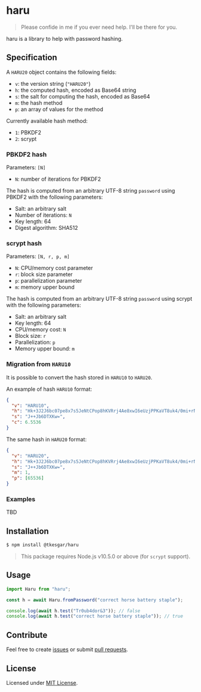 # haru

> Please confide in me if you ever need help. I'll be there for you.

haru is a library to help with password hashing.

## Specification

A `HARU20` object contains the following fields:

- `v`: the version string (`"HARU20"`)
- `h`: the computed hash, encoded as Base64 string
- `s`: the salt for computing the hash, encoded as Base64
- `m`: the hash method
- `p`: an array of values for the method

Currently available hash method:

- `1`: PBKDF2
- `2`: scrypt

### PBKDF2 hash

Parameters: `[N]`

- `N`: number of iterations for PBKDF2

The hash is computed from an arbitrary UTF-8 string `password` using PBKDF2 with
the following parameters:

- Salt: an arbitrary salt
- Number of iterations: `N`
- Key length: 64
- Digest algorithm: SHA512

### scrypt hash

Parameters: `[N, r, p, m]`

- `N`: CPU/memory cost parameter
- `r`: block size parameter
- `p`: parallelization parameter
- `m`: memory upper bound

The hash is computed from an arbitrary UTF-8 string `password` using scrypt with
the following parameters:

- Salt: an arbitrary salt
- Key length: 64
- CPU/memory cost: `N`
- Block size: `r`
- Parallelization: `p`
- Memory upper bound: `m`

### Migration from `HARU10`

It is possible to convert the hash stored in `HARU10` to `HARU20`.

An example of hash `HARU10` format:

```json
{
  "v": "HARU10",
  "h": "Hk+3J2J6bc07pe8x7s5JeNtCPop8hKVRrj4Ae8xwI6eUzjPPKaVT8uk4/0mi+rNldaRs/OiHseHRNs7ukQ1Jrg==",
  "s": "J++Jb6DTXKw=",
  "c": 6.5536
}
```

The same hash in `HARU20` format:

```json
{
  "v": "HARU20",
  "h": "Hk+3J2J6bc07pe8x7s5JeNtCPop8hKVRrj4Ae8xwI6eUzjPPKaVT8uk4/0mi+rNldaRs/OiHseHRNs7ukQ1Jrg==",
  "s": "J++Jb6DTXKw=",
  "m": 1,
  "p": [65536]
}
```

### Examples

TBD

## Installation

```sh
$ npm install @tkesgar/haru
```

> This package requires Node.js v10.5.0 or above (for `scrypt` support).

## Usage

```ts
import Haru from "haru";

const h = await Haru.fromPassword("correct horse battery staple");

console.log(await h.test("Tr0ub4dor&3")); // false
console.log(await h.test("correct horse battery staple")); // true
```

## Contribute

Feel free to create [issues][issue] or submit [pull requests][pull].

## License

Licensed under [MIT License][license].

[issue]: https://github.com/tkesgar/haru/issues
[pull]: https://github.com/tkesgar/haru/pulls
[license]: https://github.com/tkesgar/haru/blob/master/LICENSE
